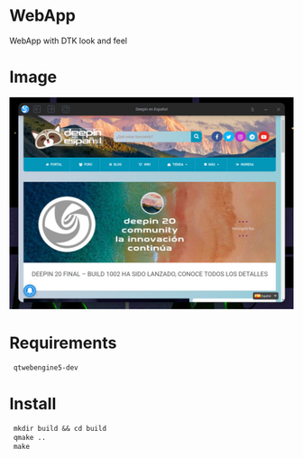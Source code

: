 # WebApp
WebApp with DTK look and feel

# Image

<img src="https://raw.githubusercontent.com/deepin-espanol/WebApp/main/doc/IMG/WebApp-Example.png">

# Requirements

	 qtwebengine5-dev

# Install

	 mkdir build && cd build
	 qmake .. 
	 make
